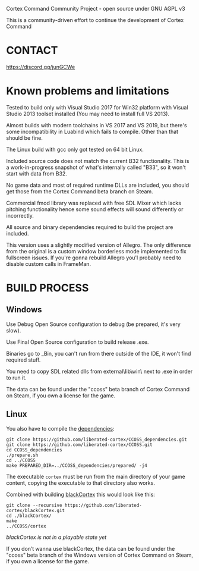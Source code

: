 Cortex Command Community Project - open source under GNU AGPL v3

This is a community-driven effort to continue the development of Cortex Command

# CONTACT #

https://discord.gg/junGCWe


# Known problems and limitations #

Tested to build only with Visual Studio 2017 for Win32 platform with Visual Studio 2013 toolset installed (You may need to install full VS 2013).

Almost builds with modern toolchains in VS 2017 and VS 2019, but there's some incompatibility in Luabind which fails to compile. Other than that should be fine.

The Linux build with gcc only got tested on 64 bit Linux.

Included source code does not match the current B32 functionality. This is a work-in-progress snapshot of what's internally called "B33", so it won't start with data from B32.

No game data and most of required runtime DLLs are included, you should get those from the Cortex Command beta branch on Steam.

Commercial fmod library was replaced with free SDL Mixer which lacks pitching functionality hence some sound effects will sound differently or incorrectly.

All source and binary dependencies required to build the project are included.

This version uses a slightly modified version of Allegro. The only difference from the original is a custom window borderless mode implemented to fix fullscreen issues. If you're gonna rebuild Allegro you'l probably need to disable custom calls in FrameMan.


# BUILD PROCESS #

## Windows


Use Debug Open Source configuration to debug (be prepared, it's very slow).

Use Final Open Source configuration to build release .exe.

Binaries go to _Bin, you can't run from there outside of the IDE, it won't find required stuff.

You need to copy SDL related dlls from external\lib\win\ next to .exe in order to run it.

The data can be found under the "ccoss" beta branch of Cortex Command on Steam, if you own a license for the game.


## Linux

You also have to compile the [dependencies](https://github.com/liberated-cortex/CCOSS_dependencies.git):

```
git clone https://github.com/liberated-cortex/CCOSS_dependencies.git
git clone https://github.com/liberated-cortex/CCOSS.git
cd CCOSS_dependencies
./prepare.sh
cd ../CCOSS
make PREPARED_DIR=../CCOSS_dependencies/prepared/ -j4
```

The executable `cortex` must be run from the main directory of your game content, copying the executable to that directory also works.

Combined with building [blackCortex](https://github.com/liberated-cortex/blackCortex.git) this would look like this:

```
git clone --recursive https://github.com/liberated-cortex/blackCortex.git
cd ./blackCortex/
make
../CCOSS/cortex
```

*blackCortex is not in a playable state yet*

If you don’t wanna use blackCortex, the data can be found under the "ccoss" beta branch of the Windows version of Cortex Command on Steam, if you own a license for the game.
